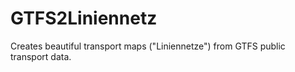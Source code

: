 # GTFS2Liniennetz
Creates beautiful transport maps ("Liniennetze") from GTFS public transport data.
